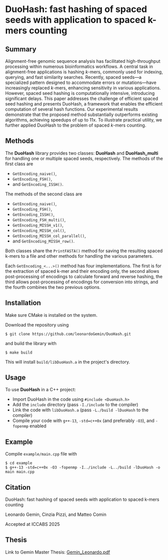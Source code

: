 # DuoHash: fast hashing of spaced seeds with application to spaced k-mers counting



## Summary

Alignment-free genomic sequence analysis has facilitated high-throughput processing within numerous bioinformatics workflows. A central task in alignment-free applications is hashing $k$-mers, commonly used for indexing, querying, and fast similarity searches. Recently, spaced seeds—a specialized pattern designed to accommodate errors or mutations—have increasingly replaced $k$-mers, enhancing sensitivity in various applications. However, spaced seed hashing is computationally intensive, introducing significant delays.
This paper addresses the challenge of efficient spaced seed hashing and presents DuoHash,  a framework that enables the efficient computation of several hash functions. Our experimental results demonstrate that the proposed method substantially outperforms existing algorithms, achieving speedups of up to 11x. To illustrate practical utility, we further applied DuoHash to the problem of spaced $k$-mers counting.

## Methods
The **DuoHash** library provides two classes: **DuoHash** and **DuoHash_multi** for handling one or multiple spaced seeds, respectively. The methods of the first class are
- `GetEncoding_naive()`,
- `GetEncoding_FSH()`,
- and `GetEncoding_ISSH()`.

The methods of the second class are
- `GetEncoding_naive()`,
- `GetEncoding_FSH()`,
- `GetEncoding_ISSH()`,
- `GetEncoding_FSH_multi()`,
- `GetEncoding_MISSH_v1()`,
- `GetEncoding_MISSH_col()`,
- `GetEncoding_MISSH_col_parallel()`,
- and `GetEncoding_MISSH_row()`.

Both classes share the `PrintFASTA()` method for saving the resulting spaced k-mers to a file and other methods for handling the various parameters.

Each `GetEncoding_<...>()` method has four implementations. The first is for the extraction of spaced k-mer and their encoding only, the second allows post-processing of encodings to calculate forward and reverse hashing, the third allows post-processing of encodings for conversion into strings, and the fourth combines the two previous options.


## Installation
Make sure CMake is installed on the system.

Download the repository using
```shell
$ git clone https://github.com/leonardoGemin/DuoHash.git
```
and build the library with 
```shell
$ make build
```

This will install `build/libDuoHash.a` in the project's directory.


## Usage
To use **DuoHash** in a C++ project:
- Import DuoHash in the code using `#include <DuoHash.h>`
- Add the `include` directory (pass `-I./include` to the compiler)
- Link the code with `libDuoHash.a` (pass `-L./build -lDuoHash` to the compiler)
- Compile your code with `g++-13`, `-std=c++0x` (and preferably `-O3`), and `-fopenmp` enabled


## Example
Compile `example/main.cpp` file with
```shell
$ cd example
$ g++-13 -std=c++0x -O3 -fopenmp -I../include -L../build -lDuoHash -o main main.cpp
```


## Citation

DuoHash: fast hashing of spaced seeds with application to spaced k-mers counting

Leonardo Gemin, Cinzia Pizzi, and Matteo Comin

Accepted at ICCABS 2025


## Thesis
Link to Gemin Master Thesis: [Gemin_Leonardo.pdf](https://thesis.unipd.it/retrieve/99e7ee7c-1348-45f6-8a02-467bae6b0dbc/Gemin_Leonardo.pdf)

